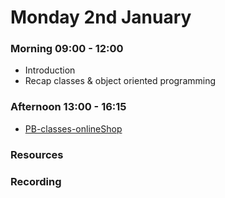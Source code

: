 # Monday 2nd January

### Morning 09:00 - 12:00

- Introduction 
- Recap classes & object oriented programming

### Afternoon 13:00 - 16:15

- [PB-classes-onlineShop](https://github.com/DigitalCareerInstitute/PB-classes-onlineShop)

### Resources



### Recording

